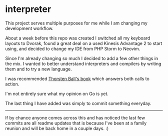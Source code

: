 # interpreter

This project serves multiple purposes for me while I am changing my development workflow. 

About a week before this repo was created I switched all my keyboard layouts to Dvorak, found a great deal on a used Kinesis Advantage 2 to start using, and decided to change my IDE from PHP Storm to Neovim. 

Since I'm already changing so much I decided to add a few other things in the mix. I wanted to better understand interpreters and compilers by writing them and to try a new language.

I was recommended [Thorsten Ball's book](https://interpreterbook.com) which answers both calls to action.

I'm not entirely sure what my opinion on Go is yet.

The last thing I have added was simply to commit something everyday.

---

If by chance anyone comes across this and has noticed the last few commits are all readme updates that is because I've been at a family reunion and will be back home in a couple days. :)
